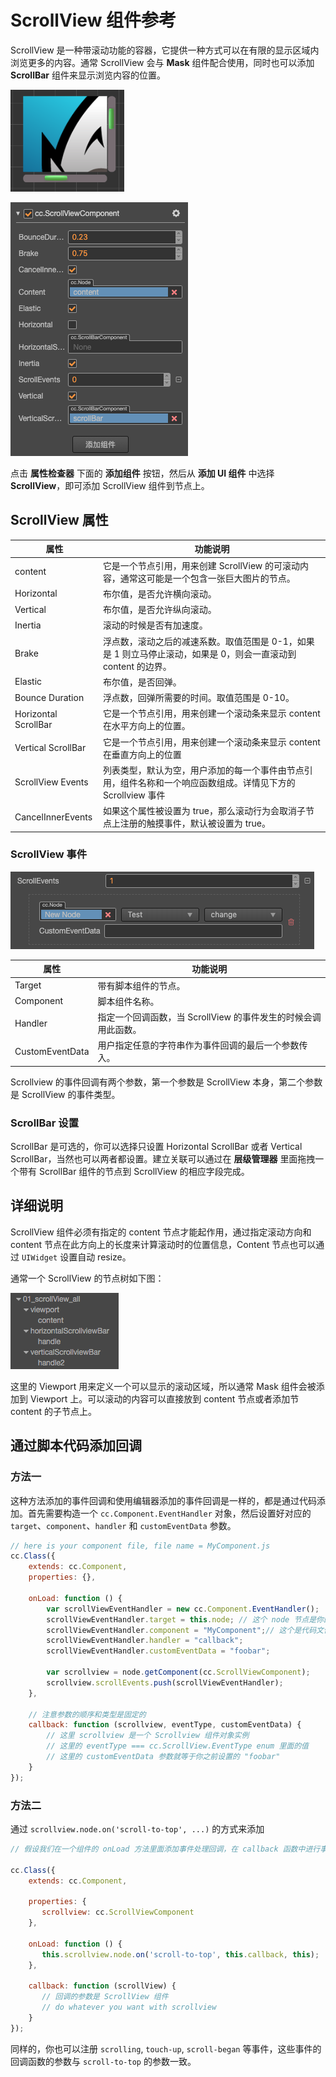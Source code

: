# ScrollView 组件参考

ScrollView 是一种带滚动功能的容器，它提供一种方式可以在有限的显示区域内浏览更多的内容。通常 ScrollView 会与 **Mask** 组件配合使用，同时也可以添加 **ScrollBar** 组件来显示浏览内容的位置。

![scrollview-content](scroll/scrollview-content.png)

![scrollview-inspector](scroll/scrollview-inspector.png)

点击 **属性检查器** 下面的 **添加组件** 按钮，然后从 **添加 UI 组件** 中选择 **ScrollView**，即可添加 ScrollView 组件到节点上。

<!-- 滚动视图的脚本接口请参考 [ScrollView API](../../../api/zh/classes/ScrollView.html)。 -->

## ScrollView 属性

| 属性                 | 功能说明                                                                                         |
| --------------       | -----------                                                                                    |
| content              | 它是一个节点引用，用来创建 ScrollView 的可滚动内容，通常这可能是一个包含一张巨大图片的节点。                 |
| Horizontal           | 布尔值，是否允许横向滚动。                                                                          |
| Vertical             | 布尔值，是否允许纵向滚动。                                                                          |
| Inertia              | 滚动的时候是否有加速度。                                                                            |
| Brake                | 浮点数，滚动之后的减速系数。取值范围是 0-1，如果是 1 则立马停止滚动，如果是 0，则会一直滚动到 content 的边界。  |
| Elastic              | 布尔值，是否回弹。                                                                                 |
| Bounce Duration      | 浮点数，回弹所需要的时间。取值范围是 0-10。                                                            |
| Horizontal ScrollBar | 它是一个节点引用，用来创建一个滚动条来显示 content 在水平方向上的位置。                                    |
| Vertical ScrollBar   | 它是一个节点引用，用来创建一个滚动条来显示 content 在垂直方向上的位置                                      |
| ScrollView Events    | 列表类型，默认为空，用户添加的每一个事件由节点引用，组件名称和一个响应函数组成。详情见下方的 Scrollview 事件     |
| CancelInnerEvents    | 如果这个属性被设置为 true，那么滚动行为会取消子节点上注册的触摸事件，默认被设置为 true。                      |

### ScrollView 事件

![scrollview-event](scroll/scrollview-event.png)

| 属性             | 功能说明                                                |
| --------------  | -----------                                            |
| Target          | 带有脚本组件的节点。                                      |
| Component       | 脚本组件名称。                                           |
| Handler         | 指定一个回调函数，当 ScrollView 的事件发生的时候会调用此函数。 |
| CustomEventData | 用户指定任意的字符串作为事件回调的最后一个参数传入。            |

Scrollview 的事件回调有两个参数，第一个参数是 ScrollView 本身，第二个参数是 ScrollView 的事件类型。

### ScrollBar 设置

ScrollBar 是可选的，你可以选择只设置 Horizontal ScrollBar 或者 Vertical ScrollBar，当然也可以两者都设置。建立关联可以通过在 **层级管理器** 里面拖拽一个带有 ScrollBar 组件的节点到 ScrollView 的相应字段完成。

## 详细说明

ScrollView 组件必须有指定的 content 节点才能起作用，通过指定滚动方向和 content 节点在此方向上的长度来计算滚动时的位置信息，Content 节点也可以通过 `UIWidget` 设置自动 resize。

通常一个 ScrollView 的节点树如下图：

![scrollview-hierarchy](scroll/scrollview-hierarchy.png)

这里的 Viewport 用来定义一个可以显示的滚动区域，所以通常 Mask 组件会被添加到 Viewport 上。可以滚动的内容可以直接放到 content 节点或者添加节 content 的子节点上。

## 通过脚本代码添加回调

### 方法一

这种方法添加的事件回调和使用编辑器添加的事件回调是一样的，都是通过代码添加。首先需要构造一个 `cc.Component.EventHandler` 对象，然后设置好对应的 `target`、`component`、`handler` 和 `customEventData` 参数。

```js
// here is your component file, file name = MyComponent.js
cc.Class({
    extends: cc.Component,
    properties: {},

    onLoad: function () {
        var scrollViewEventHandler = new cc.Component.EventHandler();
        scrollViewEventHandler.target = this.node; // 这个 node 节点是你的事件处理代码组件所属的节点
        scrollViewEventHandler.component = "MyComponent";// 这个是代码文件名
        scrollViewEventHandler.handler = "callback";
        scrollViewEventHandler.customEventData = "foobar";

        var scrollview = node.getComponent(cc.ScrollViewComponent);
        scrollview.scrollEvents.push(scrollViewEventHandler);
    },

	// 注意参数的顺序和类型是固定的
    callback: function (scrollview, eventType, customEventData) {
        // 这里 scrollview 是一个 Scrollview 组件对象实例
        // 这里的 eventType === cc.ScrollView.EventType enum 里面的值
        // 这里的 customEventData 参数就等于你之前设置的 "foobar"
    }
});
```

### 方法二

通过 `scrollview.node.on('scroll-to-top', ...)` 的方式来添加

```js
// 假设我们在一个组件的 onLoad 方法里面添加事件处理回调，在 callback 函数中进行事件处理:

cc.Class({
    extends: cc.Component,

    properties: {
       scrollview: cc.ScrollViewComponent
    },

    onLoad: function () {
       this.scrollview.node.on('scroll-to-top', this.callback, this);
    },

    callback: function (scrollView) {
       // 回调的参数是 ScrollView 组件
       // do whatever you want with scrollview
    }
});
```

同样的，你也可以注册 `scrolling`, `touch-up`, `scroll-began` 等事件，这些事件的回调函数的参数与 `scroll-to-top` 的参数一致。

<!-- 关于完整的 ScrollView 的事件列表，可以参考 ScrollView 的 API 文档 [ScrollView API](../../../api/zh/classes/ScrollView.html)。 -->
